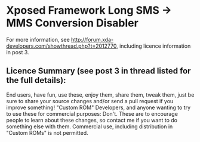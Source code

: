 Xposed Framework Long SMS -> MMS Conversion Disabler
====================================================

For more information, see http://forum.xda-developers.com/showthread.php?t=2012770, including licence information in post 3.

Licence Summary (see post 3 in thread listed for the full details):
-------------------------------------------------------------------

End users, have fun, use these, enjoy them, share them, tweak them, just be sure to share your source changes and/or send a pull request if you improve something!
"Custom ROM" Developers, and anyone wanting to try to use these for commercial purposes: Don't. These are to encourage people to learn about these changes, so contact me if you want to do something else with them. Commercial use, including distribution in "Custom ROMs" is not permitted.